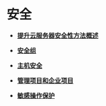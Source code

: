 # 安全<a name="ecs_03_0600"></a>

-   **[提升云服务器安全性方法概述](提升云服务器安全性方法概述.md)**  

-   **[安全组](安全组.md)**  

-   **[主机安全](主机安全.md)**  

-   **[管理项目和企业项目](管理项目和企业项目.md)**  

-   **[敏感操作保护](敏感操作保护.md)**  

